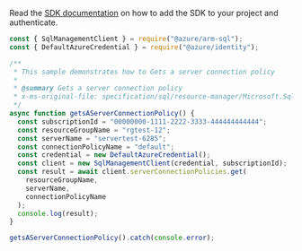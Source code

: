 Read the [SDK documentation](https://github.com/Azure/azure-sdk-for-js/blob/%40azure%2Farm-sql_9.0.1/sdk/sql/arm-sql/README.md) on how to add the SDK to your project and authenticate.

```javascript
const { SqlManagementClient } = require("@azure/arm-sql");
const { DefaultAzureCredential } = require("@azure/identity");

/**
 * This sample demonstrates how to Gets a server connection policy
 *
 * @summary Gets a server connection policy
 * x-ms-original-file: specification/sql/resource-manager/Microsoft.Sql/preview/2021-05-01-preview/examples/ServerConnectionPoliciesGet.json
 */
async function getsAServerConnectionPolicy() {
  const subscriptionId = "00000000-1111-2222-3333-444444444444";
  const resourceGroupName = "rgtest-12";
  const serverName = "servertest-6285";
  const connectionPolicyName = "default";
  const credential = new DefaultAzureCredential();
  const client = new SqlManagementClient(credential, subscriptionId);
  const result = await client.serverConnectionPolicies.get(
    resourceGroupName,
    serverName,
    connectionPolicyName
  );
  console.log(result);
}

getsAServerConnectionPolicy().catch(console.error);
```
